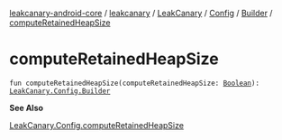 [leakcanary-android-core](../../../../index.md) / [leakcanary](../../../index.md) / [LeakCanary](../../index.md) / [Config](../index.md) / [Builder](index.md) / [computeRetainedHeapSize](./compute-retained-heap-size.md)

# computeRetainedHeapSize

`fun computeRetainedHeapSize(computeRetainedHeapSize: `[`Boolean`](https://kotlinlang.org/api/latest/jvm/stdlib/kotlin/-boolean/index.html)`): `[`LeakCanary.Config.Builder`](index.md)

**See Also**

[LeakCanary.Config.computeRetainedHeapSize](../compute-retained-heap-size.md)

